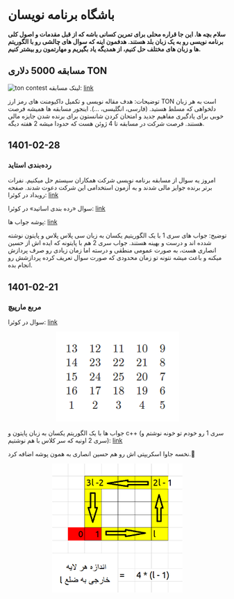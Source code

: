 # باشگاه برنامه نویسان
**سلام بچه ها. این جا قراره محلی برای تمرین کسانی باشه که از قبل مقدمات و اصول کلی برنامه نویسی رو به یک زبان بلد هستند. هدفمون اینه که سوال های چالشی رو با الگوریتم ها و زبان های مختلف حل کنیم، از همدیگه یاد بگیریم و مهارتمون رو بیشتر کنیم.**
## مسابقه 5000 دلاری TON
![ton contest](https://blog.ton.org/coverImages/ton-wiki-challenge.png)
لینک مسابقه:
[link](https://blog.ton.org/ton-wiki-challenge)

توضیحات: هدف مقاله نویسی و تکمیل داکیومنت های رمز ارز TON است به هر زبان دلخواهی که مسلط هستید. (فارسی، انگلیسی، ...). اینجور مسابقه ها همیشه فرصت خوبی برای یادگیری مفاهیم جدید و امتحان کردن شانستون برای برنده شدن جایزه مالی هستند. فرصت شرکت در مسابقه تا 4 ژوئن هست که حدودا میشه 2 هفته دیگه.
## 1401-02-28
### رده‌بندی استاید
امروز یه سوال از مسابقه برنامه نویسی شرکت همکاران سیستم حل میکنیم. نفرات برتر برنده جوایز مالی شدند و به آزمون استخدامی این شرکت دعوت شدند. صفحه رویداد در کوئرا:
[link](https://quera.org/events/hamcode-software-0202)

سوال «رده بندی اساتید» در کوئرا:
[link](https://quera.org/problemset/181333/)

پوشه جواب ها:
[link](https://github.com/arashnm80/programmers-club/tree/main/dates/1401-02-28)

توضیح: جواب های سری 1 با یک الگوریتیم یکسان به زبان سی پلاس پلاس و پایتون نوشته شدده اند و درست و بهینه هستند. جواب سری 2 هم با پایتونه که ایده اش از حسین انصاری هست، به صورت عمومی منطقی و درسته اما زمان زیادی رو صرف پردازش میکنه و باعث میشه نتونه تو زمان محدودی که صورت سوال تعریف کرده پردازشش رو انجام بده.

## 1401-02-21
### مربع مارپیچ
سوال در کوئرا:
[link](https://quera.org/contest/assignments/52346/problems/179231)

<p align="center">
  <img src="dates/1401-02-21/problem.png">
</p>

جواب ها با یک الگوریتم یکسان به زبان پایتون و c++ (سری 1 رو خودم تو خونه نوشتم و سری 2 اونیه که سر کلاس با هم نوشتیم):
[link](https://github.com/arashnm80/programmers-club/tree/main/1401-02-21)

نخسه جاوا اسکریپتی اش رو هم حسین انصاری به همون پوشه اضافه کرد.👏

<p align="center">
  <img width="300" src="dates/1401-02-21/1401-02-21.png">
</p>
